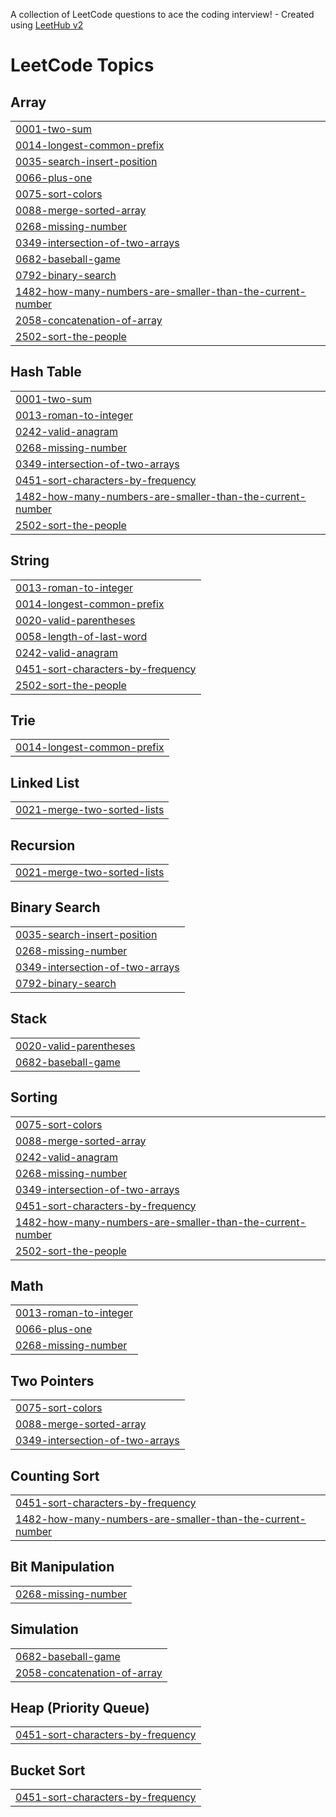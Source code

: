 A collection of LeetCode questions to ace the coding interview! - Created using [LeetHub v2](https://github.com/arunbhardwaj/LeetHub-2.0)
<!---LeetCode Topics Start-->
# LeetCode Topics
## Array
|  |
| ------- |
| [0001-two-sum](https://github.com/Hayatkheyredin/leetcode-solutions/tree/master/0001-two-sum) |
| [0014-longest-common-prefix](https://github.com/Hayatkheyredin/leetcode-solutions/tree/master/0014-longest-common-prefix) |
| [0035-search-insert-position](https://github.com/Hayatkheyredin/leetcode-solutions/tree/master/0035-search-insert-position) |
| [0066-plus-one](https://github.com/Hayatkheyredin/leetcode-solutions/tree/master/0066-plus-one) |
| [0075-sort-colors](https://github.com/Hayatkheyredin/leetcode-solutions/tree/master/0075-sort-colors) |
| [0088-merge-sorted-array](https://github.com/Hayatkheyredin/leetcode-solutions/tree/master/0088-merge-sorted-array) |
| [0268-missing-number](https://github.com/Hayatkheyredin/leetcode-solutions/tree/master/0268-missing-number) |
| [0349-intersection-of-two-arrays](https://github.com/Hayatkheyredin/leetcode-solutions/tree/master/0349-intersection-of-two-arrays) |
| [0682-baseball-game](https://github.com/Hayatkheyredin/leetcode-solutions/tree/master/0682-baseball-game) |
| [0792-binary-search](https://github.com/Hayatkheyredin/leetcode-solutions/tree/master/0792-binary-search) |
| [1482-how-many-numbers-are-smaller-than-the-current-number](https://github.com/Hayatkheyredin/leetcode-solutions/tree/master/1482-how-many-numbers-are-smaller-than-the-current-number) |
| [2058-concatenation-of-array](https://github.com/Hayatkheyredin/leetcode-solutions/tree/master/2058-concatenation-of-array) |
| [2502-sort-the-people](https://github.com/Hayatkheyredin/leetcode-solutions/tree/master/2502-sort-the-people) |
## Hash Table
|  |
| ------- |
| [0001-two-sum](https://github.com/Hayatkheyredin/leetcode-solutions/tree/master/0001-two-sum) |
| [0013-roman-to-integer](https://github.com/Hayatkheyredin/leetcode-solutions/tree/master/0013-roman-to-integer) |
| [0242-valid-anagram](https://github.com/Hayatkheyredin/leetcode-solutions/tree/master/0242-valid-anagram) |
| [0268-missing-number](https://github.com/Hayatkheyredin/leetcode-solutions/tree/master/0268-missing-number) |
| [0349-intersection-of-two-arrays](https://github.com/Hayatkheyredin/leetcode-solutions/tree/master/0349-intersection-of-two-arrays) |
| [0451-sort-characters-by-frequency](https://github.com/Hayatkheyredin/leetcode-solutions/tree/master/0451-sort-characters-by-frequency) |
| [1482-how-many-numbers-are-smaller-than-the-current-number](https://github.com/Hayatkheyredin/leetcode-solutions/tree/master/1482-how-many-numbers-are-smaller-than-the-current-number) |
| [2502-sort-the-people](https://github.com/Hayatkheyredin/leetcode-solutions/tree/master/2502-sort-the-people) |
## String
|  |
| ------- |
| [0013-roman-to-integer](https://github.com/Hayatkheyredin/leetcode-solutions/tree/master/0013-roman-to-integer) |
| [0014-longest-common-prefix](https://github.com/Hayatkheyredin/leetcode-solutions/tree/master/0014-longest-common-prefix) |
| [0020-valid-parentheses](https://github.com/Hayatkheyredin/leetcode-solutions/tree/master/0020-valid-parentheses) |
| [0058-length-of-last-word](https://github.com/Hayatkheyredin/leetcode-solutions/tree/master/0058-length-of-last-word) |
| [0242-valid-anagram](https://github.com/Hayatkheyredin/leetcode-solutions/tree/master/0242-valid-anagram) |
| [0451-sort-characters-by-frequency](https://github.com/Hayatkheyredin/leetcode-solutions/tree/master/0451-sort-characters-by-frequency) |
| [2502-sort-the-people](https://github.com/Hayatkheyredin/leetcode-solutions/tree/master/2502-sort-the-people) |
## Trie
|  |
| ------- |
| [0014-longest-common-prefix](https://github.com/Hayatkheyredin/leetcode-solutions/tree/master/0014-longest-common-prefix) |
## Linked List
|  |
| ------- |
| [0021-merge-two-sorted-lists](https://github.com/Hayatkheyredin/leetcode-solutions/tree/master/0021-merge-two-sorted-lists) |
## Recursion
|  |
| ------- |
| [0021-merge-two-sorted-lists](https://github.com/Hayatkheyredin/leetcode-solutions/tree/master/0021-merge-two-sorted-lists) |
## Binary Search
|  |
| ------- |
| [0035-search-insert-position](https://github.com/Hayatkheyredin/leetcode-solutions/tree/master/0035-search-insert-position) |
| [0268-missing-number](https://github.com/Hayatkheyredin/leetcode-solutions/tree/master/0268-missing-number) |
| [0349-intersection-of-two-arrays](https://github.com/Hayatkheyredin/leetcode-solutions/tree/master/0349-intersection-of-two-arrays) |
| [0792-binary-search](https://github.com/Hayatkheyredin/leetcode-solutions/tree/master/0792-binary-search) |
## Stack
|  |
| ------- |
| [0020-valid-parentheses](https://github.com/Hayatkheyredin/leetcode-solutions/tree/master/0020-valid-parentheses) |
| [0682-baseball-game](https://github.com/Hayatkheyredin/leetcode-solutions/tree/master/0682-baseball-game) |
## Sorting
|  |
| ------- |
| [0075-sort-colors](https://github.com/Hayatkheyredin/leetcode-solutions/tree/master/0075-sort-colors) |
| [0088-merge-sorted-array](https://github.com/Hayatkheyredin/leetcode-solutions/tree/master/0088-merge-sorted-array) |
| [0242-valid-anagram](https://github.com/Hayatkheyredin/leetcode-solutions/tree/master/0242-valid-anagram) |
| [0268-missing-number](https://github.com/Hayatkheyredin/leetcode-solutions/tree/master/0268-missing-number) |
| [0349-intersection-of-two-arrays](https://github.com/Hayatkheyredin/leetcode-solutions/tree/master/0349-intersection-of-two-arrays) |
| [0451-sort-characters-by-frequency](https://github.com/Hayatkheyredin/leetcode-solutions/tree/master/0451-sort-characters-by-frequency) |
| [1482-how-many-numbers-are-smaller-than-the-current-number](https://github.com/Hayatkheyredin/leetcode-solutions/tree/master/1482-how-many-numbers-are-smaller-than-the-current-number) |
| [2502-sort-the-people](https://github.com/Hayatkheyredin/leetcode-solutions/tree/master/2502-sort-the-people) |
## Math
|  |
| ------- |
| [0013-roman-to-integer](https://github.com/Hayatkheyredin/leetcode-solutions/tree/master/0013-roman-to-integer) |
| [0066-plus-one](https://github.com/Hayatkheyredin/leetcode-solutions/tree/master/0066-plus-one) |
| [0268-missing-number](https://github.com/Hayatkheyredin/leetcode-solutions/tree/master/0268-missing-number) |
## Two Pointers
|  |
| ------- |
| [0075-sort-colors](https://github.com/Hayatkheyredin/leetcode-solutions/tree/master/0075-sort-colors) |
| [0088-merge-sorted-array](https://github.com/Hayatkheyredin/leetcode-solutions/tree/master/0088-merge-sorted-array) |
| [0349-intersection-of-two-arrays](https://github.com/Hayatkheyredin/leetcode-solutions/tree/master/0349-intersection-of-two-arrays) |
## Counting Sort
|  |
| ------- |
| [0451-sort-characters-by-frequency](https://github.com/Hayatkheyredin/leetcode-solutions/tree/master/0451-sort-characters-by-frequency) |
| [1482-how-many-numbers-are-smaller-than-the-current-number](https://github.com/Hayatkheyredin/leetcode-solutions/tree/master/1482-how-many-numbers-are-smaller-than-the-current-number) |
## Bit Manipulation
|  |
| ------- |
| [0268-missing-number](https://github.com/Hayatkheyredin/leetcode-solutions/tree/master/0268-missing-number) |
## Simulation
|  |
| ------- |
| [0682-baseball-game](https://github.com/Hayatkheyredin/leetcode-solutions/tree/master/0682-baseball-game) |
| [2058-concatenation-of-array](https://github.com/Hayatkheyredin/leetcode-solutions/tree/master/2058-concatenation-of-array) |
## Heap (Priority Queue)
|  |
| ------- |
| [0451-sort-characters-by-frequency](https://github.com/Hayatkheyredin/leetcode-solutions/tree/master/0451-sort-characters-by-frequency) |
## Bucket Sort
|  |
| ------- |
| [0451-sort-characters-by-frequency](https://github.com/Hayatkheyredin/leetcode-solutions/tree/master/0451-sort-characters-by-frequency) |
<!---LeetCode Topics End-->